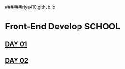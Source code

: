 ######iriya410.github.io

# Front-End Develop SCHOOL



[DAY 01](./DL/DAY01/README.md)
-
[DAY 02](./DL/DAY02/README.md)
-
